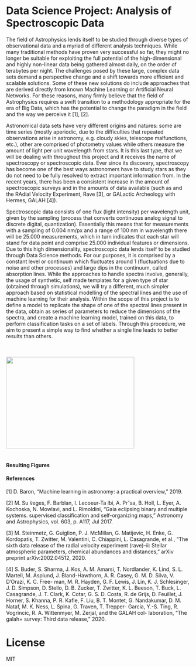# Data Science Project: Analysis of Spectroscopic Data

The field of Astrophysics lends itself to be studied through diverse types of observational data and a myriad of different analysis techniques. While many traditional methods have proven very successful so far, they might no longer be suitable for exploiting the full potential of the high-dimensional and highly non-linear data being gathered almost daily, on the order of terabytes per night. The challenges posed by these large, complex data sets demand a perspective change and a shift towards more efficient and scalable solutions. Some of these new solutions do include approaches that are derived directly from known Machine Learning or Artificial Neural Networks. For these reasons, many firmly believe that the field of Astrophysics requires a swift transition to a methodology appropriate for the era of Big Data, which has the potential to change the paradigm in the field and the way we perceive it [1], [2].

Astronomical data sets have very different origins and natures: some are time series (mostly aperiodic, due to the difficulties that repeated observations arise in astronomy, e.g. cloudy skies, telescope malfunctions, etc.), other are comprised of photometry values while others measure the amount of light per unit wavelength from stars. It is this last type, that we will be dealing with throughout this project and it receives the name of spectroscopy or spectroscopic data. Ever since its discovery, spectroscopy has become one of the best ways astronomers have to study stars as they do not need to be fully resolved to extract important information from. In the recent years, there has been a consistent increase in the amount of spectroscopic surveys and in the amounts of data available (such as and the RAdial Velocity Experiment, Rave [3], or GALactic Archeology with Hermes, GALAH [4]).

Spectroscopic data consists of one flux (light intensity) per wavelength unit, given by the sampling (process that converts continuous analog signal to discrete digital, quantization). Essentially this means that for measurements with a sampling of 0.004 nm/px and a range of 100 nm in wavelength there will be 25.000 measurements, which in turn indicates that each star will stand for data point and comprise 25.000 individual features or dimensions. Due to this high dimensionality, spectroscopic data lends itself to be studied through Data Science methods. For our purposes, it is comprised by a constant level or continuum which fluctuates around 1 (fluctuations due to noise and other processes) and large dips in the continuum, called absorption lines. While the approaches to handle spectra involve, generally, the usage of synthetic, self made templates for a given type of star (obtained through simulations), we will try a different, much simpler approach based on statistical modelling of the spectral lines and the use of machine learning for their analysis. Within the scope of this project is to define a model to replicate the shape of one of the spectral lines present in the data, obtain as series of parameters to reduce the dimensions of the spectra, and create a machine learning model, trained on this data, to perform classification tasks on a set of labels. Through this procedure, we aim to present a simple way to find whether a single line leads to better results than others.

<br></br>
<img src = “./figures/spectrum_plot_20111023_0359m65_106_teff5486.png” width = 350 height = 250>
<br></br>

#### Resulting Figures 


#### References

[1] D. Baron, “Machine learning in astronomy: a practical overview,” 2019.

[2] M. Su ̈veges, F. Barblan, I. Lecoeur-Ta ̈ıbi, A. Prˇsa, B. Holl, L. Eyer, A. Kochoska, N. Mowlavi, and L. Rimoldini, “Gaia eclipsing binary and multiple systems. supervised classification and self-organizing maps,” Astronomy and Astrophysics, vol. 603, p. A117, Jul 2017.

[3] M. Steinmetz, G. Guiglion, P. J. McMillan, G. Matijevic, H. Enke, G. Kordopatis, T. Zwitter, M. Valentini, C. Chiappini, L. Casagrande, et al., “The sixth data release of the radial velocity experiment (rave)–ii: Stellar atmospheric parameters, chemical abundances and distances,” arXiv preprint arXiv:2002.04512, 2020.

[4] S. Buder, S. Sharma, J. Kos, A. M. Amarsi, T. Nordlander, K. Lind, S. L. Martell, M. Asplund, J. Bland-Hawthorn, A. R. Casey, G. M. D. Silva, V. D’Orazi, K. C. Free- man, M. R. Hayden, G. F. Lewis, J. Lin, K. J. Schlesinger, J. D. Simpson, D. Stello, D. B. Zucker, T. Zwitter, K. L. Beeson, T. Buck, L. Casagrande, J. T. Clark, K. Cotar, G. S. D. Costa, R. de Grijs, D. Feuillet, J. Horner, S. Khanna, P. R. Kafle, F. Liu, B. T. Montet, G. Nandakumar, D. M. Nataf, M. K. Ness, L. Spina, G. Traven, T. Trepper- Garcia, Y.-S. Ting, R. Vogrincic, R. A. Wittenmyer, M. Zerjal, and the GALAH col- laboration, “The galah+ survey: Third data release,” 2020.

# License

MIT
